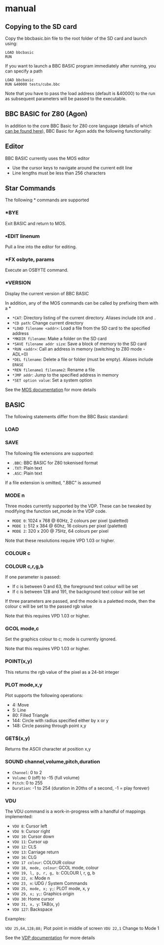 # manual

## Copying to the SD card

Copy the bbcbasic.bin file to the root folder of the SD card and launch using:
```
LOAD bbcbasic
RUN
```
If you want to launch a BBC BASIC program immediately after running, you can specify a path
```
LOAD bbcbasic
RUN &40000 tests/cube.bbc
```
Note that you have to pass the load address (default is &40000) to the run as subsequent parameters will be passed to the executable.

## BBC BASIC for Z80 (Agon)

In addition to the core BBC Basic for Z80 core language (details of which [can be found here](bbcbasic.txt)), BBC Basic for Agon adds the following functionality:

## Editor

BBC BASIC currently uses the MOS editor

- Use the cursor keys to navigate around the current edit line
- Line lengths must be less than 256 characters

## Star Commands

The following * commands are supported

### *BYE

Exit BASIC and return to MOS.

### •EDIT linenum

Pull a line into the editor for editing.

### *FX osbyte, params

Execute an OSBYTE command.

### *VERSION

Display the current version of BBC BASIC

In addition, any of the MOS commands can be called by prefixing them with a *

* `*CAT`: Directory listing of the current directory. Aliases include `DIR` and `.`
* `*CD path`: Change current directory
* `*LOAD filename <addr>`: Load a file from the SD card to the specified address
* `*MKDIR filename`: Make a folder on the SD card
* `*SAVE filename addr size`: Save a block of memory to the SD card
* `*RUN <addr>`: Call an address in memory (switching to Z80 mode - ADL=0)
* `*DEL filename`: Delete a file or folder (must be empty). Aliases include `ERASE`
* `*REN filename1 filename2`: Rename a file
* `*JMP addr`: Jump to the specified address in memory
* `*SET option value`: Set a system option

See the [MOS documentation](https://github.com/breakintoprogram/agon-mos/blob/main/README.md) for more details

## BASIC

The following statements differ from the BBC Basic standard:

### LOAD
### SAVE

The following file extensions are supported:

- `.BBC`: BBC BASIC for Z80 tokenised format
- `.TXT`: Plain text
- `.ASC`: Plain text

If a file extension is omitted, ".BBC" is assumed

### MODE n

Three modes currently supported by the VDP.
These can be tweaked by modifying the function set_mode in the VDP code.

- `MODE 0`: 1024 x 768 @ 60Hz,  2 colours per pixel (paletted) 
- `MODE 1`:  512 x 384 @ 60hz, 16 colours per pixel (paletted)
- `MODE 2`:  320 x 200 @ 75Hz, 64 colours per pixel

Note that these resolutions require VPD 1.03 or higher.

### COLOUR c
### COLOUR c,r,g,b

If one parameter is passed:

- If c is between 0 and 63, the foreground text colour will be set
- If c is between 128 and 191, the background text colour will be set

If three parameters are passed, and the mode is a paletted mode, then the colour c will be set to the passed rgb value

Note that this requires VPD 1.03 or higher.

### GCOL mode,c

Set the graphics colour to c; mode is currently ignored.

Note that this requires VPD 1.03 or higher.

### POINT(x,y)

This returns the rgb value of the pixel as a 24-bit integer

### PLOT mode,x,y

Plot supports the following operations:

- 4: Move
- 5: Line
- 80: Filled Triangle
- 144: Circle with radius specified either by x or y
- 148: Circle passing through point x,y

### GET$(x,y)

Returns the ASCII character at position x,y

### SOUND channel,volume,pitch,duration 

- `Channel`: 0 to 2
- `Volume`: 0 (off) to -15 (full volume)
- `Pitch`: 0 to 255
- `Duration`: -1 to 254 (duration in 20ths of a second, -1 = play forever)

### VDU

The VDU command is a work-in-progress with a handful of mappings implemented:

- `VDU 8`: Cursor left
- `VDU 9`: Cursor right
- `VDU 10`: Cursor down
- `VDU 11`: Cursor up
- `VDU 12`: CLS
- `VDU 13`: Carriage return
- `VDU 16`: CLG
- `VDU 17 colour`: COLOUR colour
- `VDU 18, mode, colour`: GCOL mode, colour
- `VDU 19, l, p, r, g, b`: COLOUR l, r, g, b
- `VDU 22, n`: Mode n
- `VDU 23, n`: UDG / System Commands
- `VDU 25, mode, x; y;`: PLOT mode, x, y
- `VDU 29, x; y;`: Graphics origin
- `VDU 30`: Home cursor
- `VDU 31, x, y`: TAB(x, y)
- `VDU 127`: Backspace

Examples:

`VDU 25,64,128;88;` Plot point in middle of screen
`VDU 22,1` Change to Mode 1

See the [VDP documentation](https://github.com/breakintoprogram/agon-vdp/blob/main/MANUAL.md) for more details
